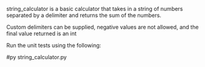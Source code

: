 string_calculator is a basic calculator that takes in a string of numbers separated by a delimiter and returns the sum of the numbers.

Custom delimiters can be supplied, negative values are not allowed, and the final value returned is an int

Run the unit tests using the following:

#py string_calculator.py
